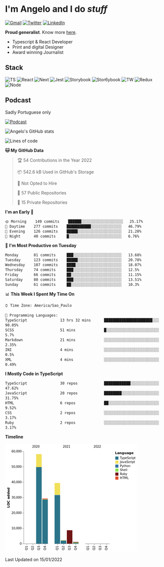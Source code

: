 # I'm Angelo and I do _stuff_

[![Gmail](https://img.shields.io/badge/Gmail-D14836?style=for-the-badge&logo=gmail&logoColor=white)](mailto:oiangelodias@gmail.com)
[![Twitter](https://img.shields.io/badge/Twitter-1DA1F2?style=for-the-badge&logo=twitter&logoColor=white)](https://www.twitter.com/oicronofobico)
[![LinkedIn](https://img.shields.io/badge/LinkedIn-0077B5?style=for-the-badge&logo=linkedin&logoColor=white)](https://www.linkedin.com/in/angelod1as/)

**Proud generalist**. Know more [here](http://www.angelodias.com.br/).

- Typescript & React Developer
- Print and digital Designer
- Award winning Journalist

## Stack

![TS](https://img.shields.io/badge/TypeScript-007ACC?style=for-the-badge&logo=typescript&logoColor=white)
![React](https://img.shields.io/badge/React-20232A?style=for-the-badge&logo=react&logoColor=61DAFB)
![Next](https://img.shields.io/badge/next.js-000000?style=for-the-badge&logo=nextdotjs&logoColor=white)
![Jest](https://img.shields.io/badge/Jest-C21325?style=for-the-badge&logo=jest&logoColor=white)
![Storybook](https://img.shields.io/badge/storybook-FF4785?style=for-the-badge&logo=storybook&logoColor=white)
![Stor6ybook](https://img.shields.io/badge/Figma-F24E1E?style=for-the-badge&logo=figma&logoColor=white)
![TW](https://img.shields.io/badge/Tailwind_CSS-38B2AC?style=for-the-badge&logo=tailwind-css&logoColor=white)
![Redux](https://img.shields.io/badge/Redux-593D88?style=for-the-badge&logo=redux&logoColor=white)
![Node](https://img.shields.io/badge/Node.js-339933?style=for-the-badge&logo=nodedotjs&logoColor=white)

## Podcast

Sadly Portuguese only

[![Podcast](https://user-images.githubusercontent.com/13950513/143299819-ef1f5a9b-f29b-4c52-b2c4-2cdb9dafa640.png)](http://anchor.fm/cronofobia)


![Angelo's GitHub stats](https://github-readme-stats.vercel.app/api?username=angelod1as&show_icons=true&theme=dark)

<!--START_SECTION:waka-->
![Lines of code](https://img.shields.io/badge/From%20Hello%20World%20I%27ve%20Written-139%20Thousand%20lines%20of%20code-blue)

**🐱 My GitHub Data** 

> 🏆 54 Contributions in the Year 2022
 > 
> 📦 542.6 kB Used in GitHub's Storage 
 > 
> 🚫 Not Opted to Hire
 > 
> 📜 57 Public Repositories 
 > 
> 🔑 15 Private Repositories  
 > 
**I'm an Early 🐤** 

```text
🌞 Morning    149 commits    ██████░░░░░░░░░░░░░░░░░░░   25.17% 
🌆 Daytime    277 commits    ███████████░░░░░░░░░░░░░░   46.79% 
🌃 Evening    126 commits    █████░░░░░░░░░░░░░░░░░░░░   21.28% 
🌙 Night      40 commits     █░░░░░░░░░░░░░░░░░░░░░░░░   6.76%

```
📅 **I'm Most Productive on Tuesday** 

```text
Monday       81 commits     ███░░░░░░░░░░░░░░░░░░░░░░   13.68% 
Tuesday      123 commits    █████░░░░░░░░░░░░░░░░░░░░   20.78% 
Wednesday    107 commits    ████░░░░░░░░░░░░░░░░░░░░░   18.07% 
Thursday     74 commits     ███░░░░░░░░░░░░░░░░░░░░░░   12.5% 
Friday       66 commits     ██░░░░░░░░░░░░░░░░░░░░░░░   11.15% 
Saturday     80 commits     ███░░░░░░░░░░░░░░░░░░░░░░   13.51% 
Sunday       61 commits     ██░░░░░░░░░░░░░░░░░░░░░░░   10.3%

```


📊 **This Week I Spent My Time On** 

```text
⌚︎ Time Zone: America/Sao_Paulo

💬 Programming Languages: 
TypeScript               13 hrs 32 mins      ██████████████████████░░░   90.05% 
SCSS                     51 mins             █░░░░░░░░░░░░░░░░░░░░░░░░   5.7% 
Markdown                 21 mins             ░░░░░░░░░░░░░░░░░░░░░░░░░   2.35% 
INI                      4 mins              ░░░░░░░░░░░░░░░░░░░░░░░░░   0.5% 
XML                      4 mins              ░░░░░░░░░░░░░░░░░░░░░░░░░   0.49%

```

**I Mostly Code in TypeScript** 

```text
TypeScript               30 repos            ████████████░░░░░░░░░░░░░   47.62% 
JavaScript               20 repos            ████████░░░░░░░░░░░░░░░░░   31.75% 
HTML                     6 repos             ██░░░░░░░░░░░░░░░░░░░░░░░   9.52% 
CSS                      2 repos             ░░░░░░░░░░░░░░░░░░░░░░░░░   3.17% 
Ruby                     2 repos             ░░░░░░░░░░░░░░░░░░░░░░░░░   3.17%

```


**Timeline**

![Chart not found](https://raw.githubusercontent.com/angelod1as/angelod1as/main/charts/bar_graph.png) 


 Last Updated on 15/01/2022
<!--END_SECTION:waka-->
